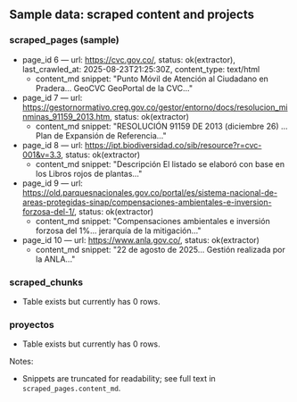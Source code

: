 ## Sample data: scraped content and projects

### scraped_pages (sample)
- page_id 6 — url: https://cvc.gov.co/, status: ok(extractor), last_crawled_at: 2025-08-23T21:25:30Z, content_type: text/html
  - content_md snippet: "Punto Móvil de Atención al Ciudadano en Pradera... GeoCVC GeoPortal de la CVC..."
- page_id 7 — url: https://gestornormativo.creg.gov.co/gestor/entorno/docs/resolucion_minminas_91159_2013.htm, status: ok(extractor)
  - content_md snippet: "RESOLUCIÓN 91159 DE 2013 (diciembre 26) ... Plan de Expansión de Referencia..."
- page_id 8 — url: https://ipt.biodiversidad.co/sib/resource?r=cvc-001&v=3.3, status: ok(extractor)
  - content_md snippet: "Descripción El listado se elaboró con base en los Libros rojos de plantas..."
- page_id 9 — url: https://old.parquesnacionales.gov.co/portal/es/sistema-nacional-de-areas-protegidas-sinap/compensaciones-ambientales-e-inversion-forzosa-del-1/, status: ok(extractor)
  - content_md snippet: "Compensaciones ambientales e inversión forzosa del 1%... jerarquía de la mitigación..."
- page_id 10 — url: https://www.anla.gov.co/, status: ok(extractor)
  - content_md snippet: "22 de agosto de 2025... Gestión realizada por la ANLA..."

### scraped_chunks
- Table exists but currently has 0 rows.

### proyectos
- Table exists but currently has 0 rows.

Notes:
- Snippets are truncated for readability; see full text in `scraped_pages.content_md`.

